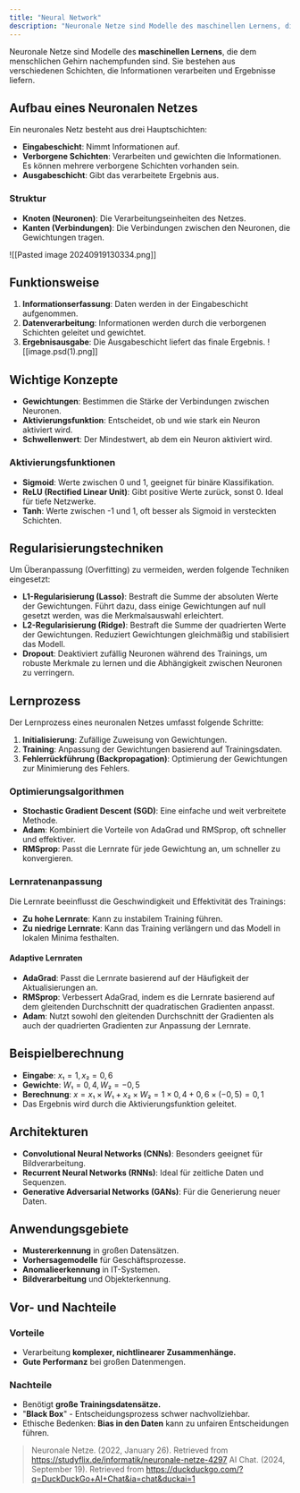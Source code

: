 ```yaml
---
title: "Neural Network"
description: "Neuronale Netze sind Modelle des maschinellen Lernens, die aus Eingabe-, verborgenen und Ausgabeschichten bestehen. Sie verarbeiten Daten durch Gewichtungen und Aktivierungsfunktionen, mit Anwendungen in Mustererkennung und Vorhersage."
---
```


Neuronale Netze sind Modelle des **maschinellen Lernens**, die dem menschlichen Gehirn nachempfunden sind. Sie bestehen aus verschiedenen Schichten, die Informationen verarbeiten und Ergebnisse liefern.

## Aufbau eines Neuronalen Netzes
Ein neuronales Netz besteht aus drei Hauptschichten:

- **Eingabeschicht**: Nimmt Informationen auf.
- **Verborgene Schichten**: Verarbeiten und gewichten die Informationen. Es können mehrere verborgene Schichten vorhanden sein.
- **Ausgabeschicht**: Gibt das verarbeitete Ergebnis aus.

### Struktur
- **Knoten (Neuronen)**: Die Verarbeitungseinheiten des Netzes.
- **Kanten (Verbindungen)**: Die Verbindungen zwischen den Neuronen, die Gewichtungen tragen.

![[Pasted image 20240919130334.png]]
## Funktionsweise
1. **Informationserfassung**: Daten werden in der Eingabeschicht aufgenommen.
2. **Datenverarbeitung**: Informationen werden durch die verborgenen Schichten geleitet und gewichtet.
3. **Ergebnisausgabe**: Die Ausgabeschicht liefert das finale Ergebnis.
![[image.psd(1).png]]
## Wichtige Konzepte
- **Gewichtungen**: Bestimmen die Stärke der Verbindungen zwischen Neuronen.
- **Aktivierungsfunktion**: Entscheidet, ob und wie stark ein Neuron aktiviert wird.
- **Schwellenwert**: Der Mindestwert, ab dem ein Neuron aktiviert wird.

### Aktivierungsfunktionen
- **Sigmoid**: Werte zwischen 0 und 1, geeignet für binäre Klassifikation.
- **ReLU (Rectified Linear Unit)**: Gibt positive Werte zurück, sonst 0. Ideal für tiefe Netzwerke.
- **Tanh**: Werte zwischen -1 und 1, oft besser als Sigmoid in versteckten Schichten.

## Regularisierungstechniken
Um Überanpassung (Overfitting) zu vermeiden, werden folgende Techniken eingesetzt:

- **L1-Regularisierung (Lasso)**: Bestraft die Summe der absoluten Werte der Gewichtungen. Führt dazu, dass einige Gewichtungen auf null gesetzt werden, was die Merkmalsauswahl erleichtert.
- **L2-Regularisierung (Ridge)**: Bestraft die Summe der quadrierten Werte der Gewichtungen. Reduziert Gewichtungen gleichmäßig und stabilisiert das Modell.
- **Dropout**: Deaktiviert zufällig Neuronen während des Trainings, um robuste Merkmale zu lernen und die Abhängigkeit zwischen Neuronen zu verringern.

## Lernprozess
Der Lernprozess eines neuronalen Netzes umfasst folgende Schritte:

1. **Initialisierung**: Zufällige Zuweisung von Gewichtungen.
2. **Training**: Anpassung der Gewichtungen basierend auf Trainingsdaten.
3. **Fehlerrückführung (Backpropagation)**: Optimierung der Gewichtungen zur Minimierung des Fehlers.

### Optimierungsalgorithmen
- **Stochastic Gradient Descent (SGD)**: Eine einfache und weit verbreitete Methode.
- **Adam**: Kombiniert die Vorteile von AdaGrad und RMSprop, oft schneller und effektiver.
- **RMSprop**: Passt die Lernrate für jede Gewichtung an, um schneller zu konvergieren.

### Lernratenanpassung
Die Lernrate beeinflusst die Geschwindigkeit und Effektivität des Trainings:

- **Zu hohe Lernrate**: Kann zu instabilem Training führen.
- **Zu niedrige Lernrate**: Kann das Training verlängern und das Modell in lokalen Minima festhalten.

#### Adaptive Lernraten
- **AdaGrad**: Passt die Lernrate basierend auf der Häufigkeit der Aktualisierungen an.
- **RMSprop**: Verbessert AdaGrad, indem es die Lernrate basierend auf dem gleitenden Durchschnitt der quadratischen Gradienten anpasst.
- **Adam**: Nutzt sowohl den gleitenden Durchschnitt der Gradienten als auch der quadrierten Gradienten zur Anpassung der Lernrate.

## Beispielberechnung
- **Eingabe**: $x₁ = 1, x₂ = 0,6$
- **Gewichte**: $W₁ = 0,4, W₂ = -0,5$
- **Berechnung**: 
  $x = x₁ \times W₁ + x₂ \times W₂ = 1 \times 0,4 + 0,6 \times (-0,5) = 0,1$
- Das Ergebnis wird durch die Aktivierungsfunktion geleitet.

## Architekturen
- **Convolutional Neural Networks (CNNs)**: Besonders geeignet für Bildverarbeitung.
- **Recurrent Neural Networks (RNNs)**: Ideal für zeitliche Daten und Sequenzen.
- **Generative Adversarial Networks (GANs)**: Für die Generierung neuer Daten.

## Anwendungsgebiete
- **Mustererkennung** in großen Datensätzen.
- **Vorhersagemodelle** für Geschäftsprozesse.
- **Anomalieerkennung** in IT-Systemen.
- **Bildverarbeitung** und Objekterkennung.

## Vor- und Nachteile

### Vorteile
- Verarbeitung **komplexer, nichtlinearer Zusammenhänge.**
- **Gute Performanz** bei großen Datenmengen.

### Nachteile
- Benötigt **große Trainingsdatensätze.**
- "**Black Box**" - Entscheidungsprozess schwer nachvollziehbar.
- Ethische Bedenken: **Bias in den Daten** kann zu unfairen Entscheidungen führen.


> Neuronale Netze. (2022, January 26). Retrieved from https://studyflix.de/informatik/neuronale-netze-4297
> AI Chat. (2024, September 19). Retrieved from https://duckduckgo.com/?q=DuckDuckGo+AI+Chat&ia=chat&duckai=1